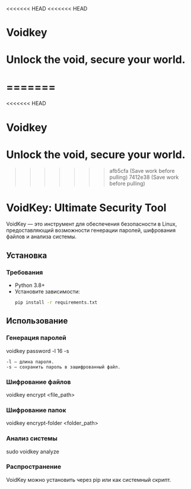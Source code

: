 <<<<<<< HEAD
<<<<<<< HEAD
# Voidkey
Unlock the void, secure your world.
=======
=======
=======
<<<<<<< HEAD
# Voidkey
Unlock the void, secure your world.
=======
>>>>>>> afb5cfa (Save work before pulling)
>>>>>>> 7412e38 (Save work before pulling)
# VoidKey: Ultimate Security Tool

VoidKey — это инструмент для обеспечения безопасности в Linux, предоставляющий возможности генерации паролей, шифрования файлов и анализа системы.

## Установка

### Требования
- Python 3.8+
- Установите зависимости:
  ```bash
  pip install -r requirements.txt

## Использование

### Генерация паролей

voidkey password -l 16 -s

    -l — длина пароля.
    -s — сохранить пароль в зашифрованный файл.

### Шифрование файлов

voidkey encrypt <file_path>

### Шифрование папок

voidkey encrypt-folder <folder_path>

### Анализ системы

sudo voidkey analyze

### Распространение

VoidKey можно установить через pip или как системный скрипт.

